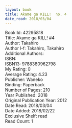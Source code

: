```yaml
---
layout: book
title: Akame ga KILL!  no. 4
date_read: 2018/03/04
---
```


Book Id: 42295818<br />
Title: Akame ga KILL! #4<br />
Author: Takahiro<br />
Author l-f: Takahiro, Takahiro<br />
Additional Authors: <br />
ISBN: <br />
ISBN13: 9788380962798<br />
My Rating: 0<br />
Average Rating: 4.23<br />
Publisher: Waneko<br />
Binding: Paperback<br />
Number of Pages: 210<br />
Year Published: 2018<br />
Original Publication Year: 2012<br />
Date Read: 2018/03/04<br />
Date Added: 2018/02/22<br />
Exclusive Shelf: read<br />
Read Count: 1<br />

